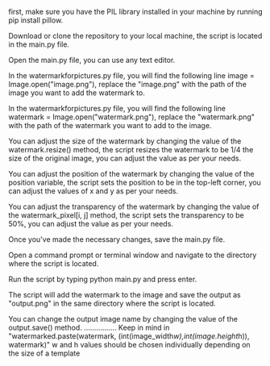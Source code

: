 first, make sure you have the PIL library installed in your machine by running pip install pillow.

Download or clone the repository to your local machine, the script is located in the main.py file.

Open the main.py file, you can use any text editor.

In the watermarkforpictures.py file, you will find the following line image = Image.open("image.png"), replace the "image.png" with the path of the image you want to add the watermark to.

In the watermarkforpictures.py file, you will find the following line watermark = Image.open("watermark.png"), replace the "watermark.png" with the path of the watermark you want to add to the image.

You can adjust the size of the watermark by changing the value of the watermark.resize() method, the script resizes the watermark to be 1/4 the size of the original image, you can adjust the value as per your needs.

You can adjust the position of the watermark by changing the value of the position variable, the script sets the position to be in the top-left corner, you can adjust the values of x and y as per your needs.

You can adjust the transparency of the watermark by changing the value of the watermark_pixel[i, j] method, the script sets the transparency to be 50%, you can adjust the value as per your needs.

Once you've made the necessary changes, save the main.py file.

Open a command prompt or terminal window and navigate to the directory where the script is located.

Run the script by typing python main.py and press enter.

The script will add the watermark to the image and save the output as "output.png" in the same directory where the script is located.

You can change the output image name by changing the value of the output.save() method.
................
Keep in mind  in "watermarked.paste(watermark, (int(image_width*w),int(image.height*h)), watermark)" w and h values should be chosen individually depending on the size of a template 
